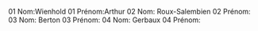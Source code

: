 01 Nom:Wienhold
01 Prénom:Arthur
02 Nom: Roux-Salembien
02 Prénom:
03 Nom: Berton
03 Prénom:
04 Nom: Gerbaux
04 Prénom:
